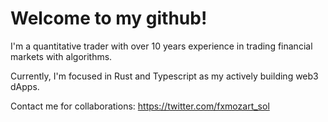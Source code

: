 # Welcome to my github!

I'm a quantitative trader with over 10 years experience in trading financial markets with algorithms.

Currently, I'm focused in Rust and Typescript as my actively building web3 dApps.

Contact me for collaborations:
https://twitter.com/fxmozart_sol
